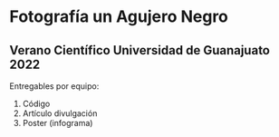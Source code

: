# Fotografía un Agujero Negro
## Verano Científico Universidad de Guanajuato 2022

Entregables por equipo:

1. Código
2. Artículo divulgación
3. Poster (infograma)
